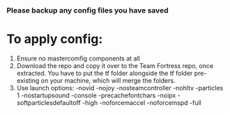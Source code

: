 ### Please backup any config files you have saved

# To apply config:
1. Ensure no mastercomfig components at all
2. Download the repo and copy it over to the Team Fortress repo, once extracted. You have to put the tf folder alongside the tf folder pre-existing on your machine, which will merge the folders.
3. Use launch options:
-novid -nojoy -nosteamcontroller -nohltv -particles 1 -nostartupsound -console -precachefontchars -noipx -softparticlesdefaultoff -high -noforcemaccel -noforcemspd -full
